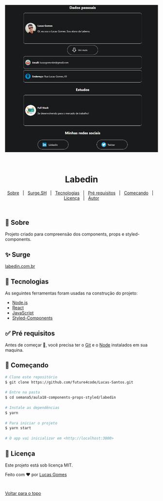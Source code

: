 <div align="center" id="top"> 
  <img src="./src/img/aula18.png" alt="Labedin" />

  &#xa0;

  <!-- <a href="https://labedin.netlify.com">Demo</a> -->
</div>

<h1 align="center">Labedin</h1>

<!-- Status -->

<!-- <h4 align="center"> 
	🚧  Labedin 🚀 Em construção...  🚧
</h4> 

<hr> -->

<p align="center">
  <a href="#dart-sobre">Sobre</a> &#xa0; | &#xa0; 
  <a href="#sparkles-surge">Surge.SH</a> &#xa0; | &#xa0;
  <a href="#rocket-tecnologias">Tecnologias</a> &#xa0; | &#xa0;
  <a href="#white_check_mark-pré-requesitos">Pré requisitos</a> &#xa0; | &#xa0;
  <a href="#checkered_flag-começando">Começando</a> &#xa0; | &#xa0;
  <a href="#memo-licença">Licença</a> &#xa0; | &#xa0;
  <a href="https://github.com/lucasgomesoficial" target="_blank">Autor</a>
</p>

<br>

## :dart: Sobre ##

Projeto criado para compreensão dos components, props e styled-components.

## :sparkles: Surge ##

<a href="http://labedin-cv.surge.sh/" target="_blank">labedin.com.br</a>

## :rocket: Tecnologias ##

As seguintes ferramentas foram usadas na construção do projeto:

- [Node.js](https://nodejs.org/en/)
- [React](https://pt-br.reactjs.org/)
- [JavaScript](https://developer.mozilla.org/pt-BR/docs/Web/JavaScript)
- [Styled-Components](https://styled-components.com/)

## :white_check_mark: Pré requisitos ##

Antes de começar :checkered_flag:, você precisa ter o [Git](https://git-scm.com) e o [Node](https://nodejs.org/en/) instalados em sua maquina.

## :checkered_flag: Começando ##

```bash
# Clone este repositório
$ git clone https://github.com/future4code/Lucas-Santos.git

# Entre na pasta
$ cd semana5/aula18-components-props-styled/labedin

# Instale as dependências
$ yarn

# Para iniciar o projeto
$ yarn start

# O app vai inicializar em <http://localhost:3000>
```

## :memo: Licença ##

Este projeto está sob licença MIT.


Feito com :heart: por <a href="https://github.com/lucasgomesoficial" target="_blank">Lucas Gomes</a>

&#xa0;

<a href="#top">Voltar para o topo</a>
